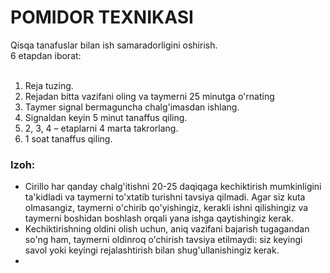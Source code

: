  # POMIDOR TEXNIKASI
 Qisqa tanafuslar bilan ish samaradorligini oshirish.
 <br>
 6 etapdan iborat:	
 <br>
  1.	Reja tuzing.
  2.	Rejadan bitta vazifani oling va taymerni 25 minutga o'rnating
  3.	Taymer signal bermaguncha chalg'imasdan ishlang.
  4.	Signaldan keyin 5 minut tanaffus qiling.
  5.	2, 3, 4 – etaplarni 4 marta takrorlang.
  6.	1 soat tanaffus qiling. 
  
  
  
### Izoh:
 *	Cirillo har qanday chalg'itishni 20-25 daqiqaga kechiktirish mumkinligini ta'kidladi va taymerni to'xtatib turishni tavsiya qilmadi. Agar siz kuta olmasangiz, taymerni o'chirib qo'yishingiz, kerakli ishni qilishingiz va taymerni boshidan boshlash orqali yana ishga qaytishingiz kerak.
 *	Kechiktirishning oldini olish uchun, aniq vazifani bajarish tugagandan so'ng ham, taymerni oldinroq o'chirish tavsiya etilmaydi: siz keyingi savol yoki keyingi rejalashtirish bilan shug'ullanishingiz kerak.
 *	
